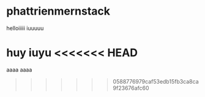 # phattrienmernstack

helloiiiii iuuuuu 

huy iuyu
<<<<<<< HEAD
=======
aaaa
aaaa
>>>>>>> 0588776979caf53edb15fb3ca8ca9f23676afc60
